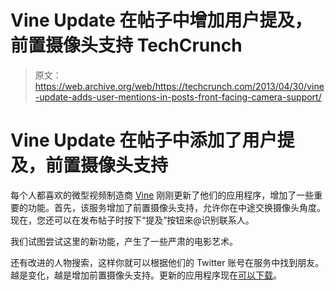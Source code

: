 # Vine Update 在帖子中增加用户提及，前置摄像头支持 TechCrunch

> 原文：<https://web.archive.org/web/https://techcrunch.com/2013/04/30/vine-update-adds-user-mentions-in-posts-front-facing-camera-support/>

# Vine Update 在帖子中添加了用户提及，前置摄像头支持

每个人都喜欢的微型视频制造商 [Vine](https://web.archive.org/web/20221218181357/https://techcrunch.com/tag/Vine) 刚刚更新了他们的应用程序，增加了一些重要的功能。首先，该服务增加了前置摄像头支持，允许你在中途交换摄像头角度。现在，您还可以在发布帖子时按下“提及”按钮来@识别联系人。

我们试图尝试这里的新功能，产生了一些严肃的电影艺术。

还有改进的人物搜索，这样你就可以根据他们的 Twitter 账号在服务中找到朋友。越是变化，越是增加前置摄像头支持。更新的应用程序现在[可以下载](https://web.archive.org/web/20221218181357/https://itunes.apple.com/us/app/vine/id592447445?mt=8)。